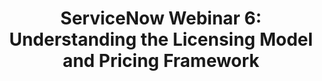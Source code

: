 ---
highlight: "false" 
title: "ServiceNow Webinar 6: Understanding the Licensing Model and Pricing Framework"
description: "As a critical platform for many agencies, ServiceNow acquisition and growth strategy requires careful planning and preparation. Watch this webinar to learn best practices for how to purchase ServiceNow to ensure your agency can effectively manage its ServiceNow footprints and receive the best value for your investment."
url-link: "https://vimeo.com/gsavisualcommunications/review/801300403/10b41cd269"
type: "PDF"
gov-only: "true"
is-external: "false"
publication-date: "March 01, 2023"
reading-time: "60"
resource-type: "Guidance"
filter: "acquisition-best-practices"
audience: "contracts-acquisitions"
branded-offerings: "oem-acquisition-initiatives"
---